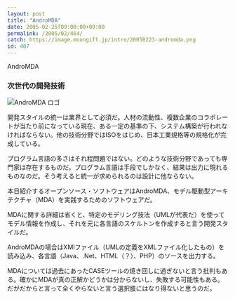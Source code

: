 ```yaml
---
layout: post
title: "AndroMDA"
date: 2005-02-25T09:00:00+09:00
permalink: /2005/02/464/
catch: https://image.moongift.jp/intro/20050223-andromda.png
id: 487
---
```

AndroMDA  
<!--more-->

### 次世代の開発技術
  

![AndroMDA ロゴ](https://image.moongift.jp/intro/20050223-andromda.png "AndroMDA ロゴ")

  

開発スタイルの統一は業界として必須だ。人材の流動性、複数企業のコラボレートが当たり前になっている現在、ある一定の基準の下、システム構築が行われなければならない。他の技術分野ではISOをはじめ、日本工業規格等の規格化が完成している。

  

プログラム言語の多さはそれ程問題ではない。どのような技術分野であっても専門家は存在するものだ。プログラム言語は手段でしかなく、結果は出力に現れるものなのだ。そう考えると統一が求められるのは設計に他ならない。

  

本日紹介するオープンソース・ソフトウェアはAndroMDA、モデル駆動型アーキテクチャ（MDA）を実践するためのソフトウェアだ。

  

MDAに関する詳細は省くと、特定のモデリング技法（UMLが代表だ）を使ってモデル情報を作成し、それを元に各言語のスケルトンを作成すると言う開発スタイルだ。

  

AndroMDAの場合はXMIファイル（UMLの定義をXMLファイル化したもの）を読み込み、各言語（Java、.Net、HTML（？）、PHP）のソースを出力する。

  

MDAについては過去にあったCASEツールの焼き回しに過ぎないと言う批判もある。確かにMDAが真の正解かどうかは分からないし、失敗する可能性もある。だがだからと言って全くやらないと言う選択肢にはなり得ないと思うのだ。

